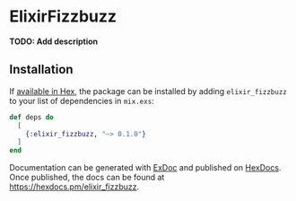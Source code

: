 # ElixirFizzbuzz

**TODO: Add description**

## Installation

If [available in Hex](https://hex.pm/docs/publish), the package can be installed
by adding `elixir_fizzbuzz` to your list of dependencies in `mix.exs`:

```elixir
def deps do
  [
    {:elixir_fizzbuzz, "~> 0.1.0"}
  ]
end
```

Documentation can be generated with [ExDoc](https://github.com/elixir-lang/ex_doc)
and published on [HexDocs](https://hexdocs.pm). Once published, the docs can
be found at <https://hexdocs.pm/elixir_fizzbuzz>.

